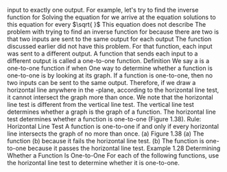 input to exactly one output. For example, let's try to find the inverse function for
Solving the equation
for we arrive at the equation
solutions to this equation for every
$\sqrt{ }$ This equation does not describe
The problem with trying to find an inverse function for
because there are two is that two inputs are sent to the same output for each output The function discussed earlier did not have this problem. For that function, each input was sent to a different output. A function that sends each input to a different output is called a one-to-one function.
Definition
We say a is a one-to-one function if when
One way to determine whether a function is one-to-one is by looking at its graph. If a function is one-to-one, then no two inputs can be sent to the same output. Therefore, if we draw a horizontal line anywhere in the -plane, according to the horizontal line test, it cannot intersect the graph more than once. We note that the horizontal line test is different from the vertical line test. The vertical line test determines whether a graph is the graph of a function. The horizontal line test determines whether a function is one-to-one (Figure 1.38).
Rule: Horizontal Line Test
A function is one-to-one if and only if every horizontal line intersects the graph of no more than once.
(a)
Figure 1.38 (a) The function
(b) because it fails the horizontal line test. (b) The function is one-to-one because it passes the horizontal line test.
Example 1.28
Determining Whether a Function Is One-to-One
For each of the following functions, use the horizontal line test to determine whether it is one-to-one.